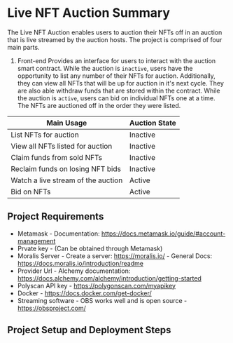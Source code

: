 # Live NFT Auction Summary

The Live NFT Auction enables users to auction their NFTs off in an auction that is live streamed by the auction hosts. The project is comprised of four main parts.

1. Front-end
   Provides an interface for users to interact with the auction smart contract. While the auction is `inactive`, users have the opportunity to list any number of their NFTs for auction. Additionally, they can view all NFTs that will be up for auction in it's next cycle. They are also able withdraw funds that are stored within the contract. While the auction is `active`, users can bid on individual NFTs one at a time. The NFTs are auctioned off in the order they were listed.

| Main Usage                         | Auction State |
| ---------------------------------- | ------------- |
| List NFTs for auction              | Inactive      |
| View all NFTs listed for auction   | Inactive      |
| Claim funds from sold NFTs         | Inactive      |
| Reclaim funds on losing NFT bids   | Inactive      |
| Watch a live stream of the auction | Active        |
| Bid on NFTs                        | Active        |

## Project Requirements

- Metamask - Documentation: https://docs.metamask.io/guide/#account-management
- Prvate key - (Can be obtained through Metamask)
- Moralis Server - Create a server: https://moralis.io/ - General Docs: https://docs.moralis.io/introduction/readme
- Provider Url - Alchemy documentation: https://docs.alchemy.com/alchemy/introduction/getting-started
- Polyscan API key - https://polygonscan.com/myapikey
- Docker - https://docs.docker.com/get-docker/
- Streaming software - OBS works well and is open source - https://obsproject.com/

## Project Setup and Deployment Steps
